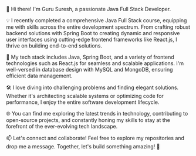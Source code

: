 👋 Hi there! I'm Guru Suresh, a passionate Java Full Stack Developer.

💡 I recently completed a comprehensive Java Full Stack course, equipping me with skills across the entire development spectrum. From crafting robust backend solutions with Spring Boot to creating dynamic and responsive user interfaces using cutting-edge frontend frameworks like React.js, I thrive on building end-to-end solutions.

🚀 My tech stack includes Java, Spring Boot, and a variety of frontend technologies such as React.js for seamless and scalable applications. I'm well-versed in database design with MySQL and MongoDB, ensuring efficient data management.

🛠️ I love diving into challenging problems and finding elegant solutions. Whether it's architecting scalable systems or optimizing code for performance, I enjoy the entire software development lifecycle.

🌐 You can find me exploring the latest trends in technology, contributing to open-source projects, and constantly honing my skills to stay at the forefront of the ever-evolving tech landscape.

📫 Let's connect and collaborate! Feel free to explore my repositories and drop me a message. Together, let's build something amazing! 🚀


<!---
GuruSureshY/GuruSureshY is a ✨ special ✨ repository because its `README.md` (this file) appears on your GitHub profile.
You can click the Preview link to take a look at your changes.
--->
